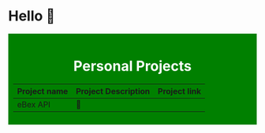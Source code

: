 # Hello 👋

<div style="background-color: green; padding: 10px; color: #fff; text-align: center;">
  <h1>Personal Projects</h1>
  <table>
    <thead>
      <tr>
        <th>Project name</th>
        <th style="width: "100px";">Project Description</th>
        <th>Project link</th>
      </tr>
    </thead>
    <tbody>
      <tr>
        <td>
          <span style="display: flex;">
            eBex API
          </span>
        </td>
        <td>
          <span style="display: flex;">
            <a href='http://wcawasa.pythonanywhere.com/'style="text-decoration: none;" >🔗</a>
          </span>
        </td>
      </tr>
      <!-- Add more rows as needed -->
    </tbody>
  </table>
</div>
